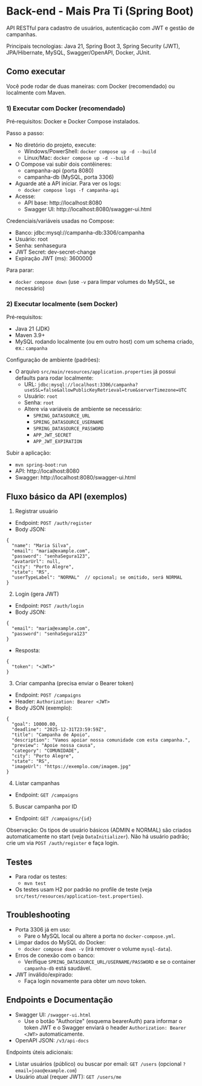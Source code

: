 # Back-end - Mais Pra Ti (Spring Boot)

API RESTful para cadastro de usuários, autenticação com JWT e gestão de campanhas.

Principais tecnologias: Java 21, Spring Boot 3, Spring Security (JWT), JPA/Hibernate, MySQL, Swagger/OpenAPI, Docker, JUnit.


## Como executar

Você pode rodar de duas maneiras: com Docker (recomendado) ou localmente com Maven.

### 1) Executar com Docker (recomendado)
Pré‑requisitos: Docker e Docker Compose instalados.

Passo a passo:
- No diretório do projeto, execute:
  - Windows/PowerShell: `docker compose up -d --build`
  - Linux/Mac: `docker compose up -d --build`
- O Compose vai subir dois contêineres:
  - campanha-api (porta 8080)
  - campanha-db (MySQL, porta 3306)
- Aguarde até a API iniciar. Para ver os logs:
  - `docker compose logs -f campanha-api`
- Acesse:
  - API base: http://localhost:8080
  - Swagger UI: http://localhost:8080/swagger-ui.html

Credenciais/variáveis usadas no Compose:
- Banco: jdbc:mysql://campanha-db:3306/campanha
- Usuário: root
- Senha: senhasegura
- JWT Secret: dev-secret-change
- Expiração JWT (ms): 3600000

Para parar:
- `docker compose down` (use `-v` para limpar volumes do MySQL, se necessário)


### 2) Executar localmente (sem Docker)
Pré‑requisitos:
- Java 21 (JDK)
- Maven 3.9+
- MySQL rodando localmente (ou em outro host) com um schema criado, ex.: `campanha`

Configuração de ambiente (padrões):
- O arquivo `src/main/resources/application.properties` já possui defaults para rodar localmente:
  - URL: `jdbc:mysql://localhost:3306/campanha?useSSL=false&allowPublicKeyRetrieval=true&serverTimezone=UTC`
  - Usuário: `root`
  - Senha: `root`
  - Altere via variáveis de ambiente se necessário:
    - `SPRING_DATASOURCE_URL`
    - `SPRING_DATASOURCE_USERNAME`
    - `SPRING_DATASOURCE_PASSWORD`
    - `APP_JWT_SECRET`
    - `APP_JWT_EXPIRATION`

Subir a aplicação:
- `mvn spring-boot:run`
- API: http://localhost:8080
- Swagger: http://localhost:8080/swagger-ui.html


## Fluxo básico da API (exemplos)

1) Registrar usuário
- Endpoint: `POST /auth/register`
- Body JSON:
```
{
  "name": "Maria Silva",
  "email": "maria@example.com",
  "password": "senhaSegura123",
  "avatarUrl": null,
  "city": "Porto Alegre",
  "state": "RS",
  "userTypeLabel": "NORMAL"  // opcional; se omitido, será NORMAL
}
```

2) Login (gera JWT)
- Endpoint: `POST /auth/login`
- Body JSON:
```
{
  "email": "maria@example.com",
  "password": "senhaSegura123"
}
```
- Resposta:
```
{
  "token": "<JWT>"
}
```

3) Criar campanha (precisa enviar o Bearer token)
- Endpoint: `POST /campaigns`
- Header: `Authorization: Bearer <JWT>`
- Body JSON (exemplo):
```
{
  "goal": 10000.00,
  "deadline": "2025-12-31T23:59:59Z",
  "title": "Campanha de Apoio",
  "description": "Vamos apoiar nossa comunidade com esta campanha.",
  "preview": "Apoie nossa causa",
  "category": "COMUNIDADE",
  "city": "Porto Alegre",
  "state": "RS",
  "imageUrl": "https://exemplo.com/imagem.jpg"
}
```

4) Listar campanhas
- Endpoint: `GET /campaigns`

5) Buscar campanha por ID
- Endpoint: `GET /campaigns/{id}`

Observação: Os tipos de usuário básicos (ADMIN e NORMAL) são criados automaticamente no start (veja `DataInitializer`). Não há usuário padrão; crie um via `POST /auth/register` e faça login.


## Testes

- Para rodar os testes:
  - `mvn test`
- Os testes usam H2 por padrão no profile de teste (veja `src/test/resources/application-test.properties`).


## Troubleshooting

- Porta 3306 já em uso:
  - Pare o MySQL local ou altere a porta no `docker-compose.yml`.
- Limpar dados do MySQL do Docker:
  - `docker compose down -v` (irá remover o volume `mysql-data`).
- Erros de conexão com o banco:
  - Verifique `SPRING_DATASOURCE_URL/USERNAME/PASSWORD` e se o container `campanha-db` está saudável.
- JWT inválido/expirado:
  - Faça login novamente para obter um novo token.


## Endpoints e Documentação

- Swagger UI: `/swagger-ui.html`
  - Use o botão "Authorize" (esquema bearerAuth) para informar o token JWT e o Swagger enviará o header `Authorization: Bearer <JWT>` automaticamente.
- OpenAPI JSON: `/v3/api-docs`

Endpoints úteis adicionais:
- Listar usuários (público) ou buscar por email: `GET /users` (opcional `?email=joao@example.com`)
- Usuário atual (requer JWT): `GET /users/me`
